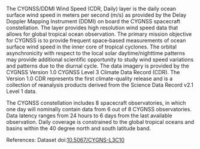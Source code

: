 The CYGNSS/DDMI Wind Speed (CDR, Daily) layer is the daily ocean surface wind speed in meters per second (m/s) as provided by the Delay Doppler Mapping Instrument (DDMI) on board the CYGNSS spacecraft constellation. The layer provides high resolution wind speed data that allows for global tropical ocean observation. The primary mission objective for CYGNSS is to provide frequent space‐based measurements of ocean surface wind speed in the inner core of tropical cyclones. The orbital asynchronicity with respect to the local solar daytime/nighttime patterns may provide additional scientific opportunity to study wind speed variations and patterns due to the diurnal cycle. The data imagery is provided by the CYGNSS Version 1.0 CYGNSS Level 3 Climate Data Record (CDR). The Version 1.0 CDR represents the first climate-quality release and is a collection of reanalysis products derived from the Science Data Record v2.1 Level 1 data.

The CYGNSS constellation includes 8 spacecraft observatories, in which one day will nominally contain data from 6 out of 8 CYGNSS observatories. Data latency ranges from 24 hours to 6 days from the last available observation. Daily coverage is constrained to the global tropical oceans and basins within the 40 degree north and south latitude band.

References: Dataset doi:[10.5067/CYGNS-L3C10](https://doi.org/10.5067/CYGNS-L3C10)
